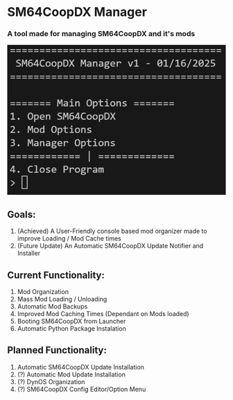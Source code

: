# SM64CoopDX Manager
### A tool made for managing SM64CoopDX and it's mods

<img src="images/menu-screenshot.png">

## Goals:
1. (Achieved) A User-Friendly console based mod organizer made to improve Loading / Mod Cache times
2. (Future Update) An Automatic SM64CoopDX Update Notifier and Installer

## Current Functionality:
1. Mod Organization
2. Mass Mod Loading / Unloading
3. Automatic Mod Backups
4. Improved Mod Caching Times (Dependant on Mods loaded)
5. Booting SM64CoopDX from Launcher
6. Automatic Python Package Instalation

## Planned Functionality:
1. Automatic SM64CoopDX Update Installation
2. (?) Automatic Mod Update Installation
3. (?) DynOS Organization
4. (?) SM64CoopDX Config Editor/Option Menu
